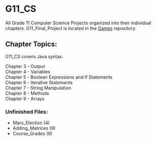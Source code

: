 # G11_CS
All Grade 11 Computer Science Projects organized into their individual chapters. G11_Final_Project is located in the [Games](https://github.com/forrestywang/Games) repository.

## Chapter Topics:
G11_CS covers Java syntax.

  Chapter 3 - Output  
  Chapter 4 - Variables  
  Chapter 5 - Boolean Expressions and If Statements  
  Chapter 6 - Iterative Statements  
  Chapter 7 - String Manipulation  
  Chapter 8 - Methods  
  Chapter 9 - Arrays  

### Unfinished Files:
- Mars_Election (4)
- Adding_Matrices (9)
- Course_Grades (9)
